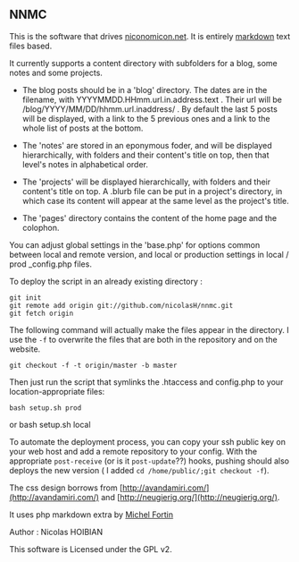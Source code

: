 ## NNMC

This is the software that drives [niconomicon.net](http://niconomicon.net). It is entirely [markdown](http://daringfireball.net/projects/markdown/) text files based.

It currently supports a content directory with subfolders for a blog, some notes and some projects.

- The blog posts should be in a 'blog' directory. The dates are in the filename, with YYYYMMDD.HHmm.url.in.address.text . Their url will be /blog/YYYY/MM/DD/hhmm.url.inaddress/ . By default the last 5 posts will be displayed, with a link to the 5 previous ones and a link to the whole list of posts at the bottom.

- The 'notes' are stored in an eponymous foder, and will be displayed hierarchically, with folders and their content's title on top, then that level's notes in alphabetical order.

- The 'projects' will be displayed hierarchically, with folders and their content's title on top. A .blurb file can be put in a project's directory, in which case its content will appear at the same level as the project's title.

- The 'pages' directory contains the content of the home page and the colophon.

You can adjust global settings in the 'base.php' for options common between local and remote version, and local or production settings in local / prod _config.php files.

To deploy the script in an already existing directory :

	git init
	git remote add origin git://github.com/nicolasH/nnmc.git
	git fetch origin

The following command will actually make the files appear in the directory. I use the `-f` to overwrite the files that are both in the repository and on the website.

	git checkout -f -t origin/master -b master
	
Then just run the script that symlinks the .htaccess and config.php to your location-appropriate files:
	
	bash setup.sh prod
or 
	bash setup.sh local

To automate the deployment process, you can copy your ssh public key on your web host and add a remote repository to your config. With the appropriate `post-receive` (or is it `post-update`??) hooks, pushing should also deploys the new version ( I added `cd /home/public/;git checkout -f`).


The css design borrows from [http://avandamiri.com/](http://avandamiri.com/) and [http://neugierig.org/](http://neugierig.org/).

It uses php markdown extra by [Michel Fortin](http://michelf.com/)

Author : Nicolas HOIBIAN


This software is Licensed under the GPL v2.